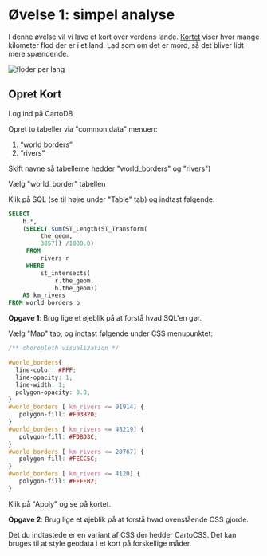 # Øvelse 1: simpel analyse

I denne øvelse vil vi lave et kort over verdens lande. [Kortet](http://cdb.io/120XA5v) viser hvor mange kilometer flod der er i et land. Lad som om det er mord, så det bliver lidt mere spændende.

![floder per lang](https://raw.github.com/skipperkongen/geodata-journalism/master/exercises/analytics/floder_per_land.png)

## Opret Kort

Log ind på CartoDB

Opret to tabeller via "common data" menuen:

1. “world borders”
2. “rivers”

Skift navne så tabellerne hedder "world_borders" og "rivers")

Vælg "world_border" tabellen

Klik på SQL (se til højre under "Table" tab) og indtast følgende:

```sql
SELECT 
	b.*,
	(SELECT sum(ST_Length(ST_Transform(
         the_geom,
		 3857)) /1000.0) 
	 FROM 
	     rivers r
	 WHERE
	     st_intersects(
	         r.the_geom,
	         b.the_geom))
	AS km_rivers
FROM world_borders b
```

**Opgave 1**: Brug lige et øjeblik på at forstå hvad SQL'en gør.

Vælg "Map" tab, og indtast følgende under CSS menupunktet:

```css
/** choropleth visualization */

#world_borders{
  line-color: #FFF;
  line-opacity: 1;
  line-width: 1;
  polygon-opacity: 0.8;
}
#world_borders [ km_rivers <= 91914] {
   polygon-fill: #F03B20;
}
#world_borders [ km_rivers <= 48219] {
   polygon-fill: #FD8D3C;
}
#world_borders [ km_rivers <= 20767] {
   polygon-fill: #FECC5C;
}
#world_borders [ km_rivers <= 4120] {
   polygon-fill: #FFFFB2;
}
```

Klik på "Apply" og se på kortet.

**Opgave 2**: Brug lige et øjeblik på at forstå hvad ovenstående CSS gjorde. 

Det du indtastede er en variant af CSS der hedder CartoCSS. Det kan bruges til at style geodata i et kort på forskellige måder.


